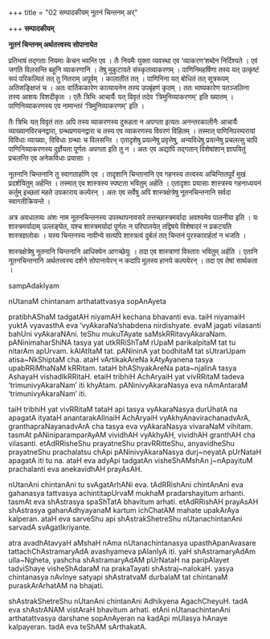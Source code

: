 +++
title = "02 सम्पादकीयम् नूतनं चिन्तनम् अर्"

+++
**सम्पादकीयम्**

**नूतनं चिन्तनम् अर्थतत्त्वस्य सोपानायेत**

प्रतिभाषं तद्गताः नियमाः केचन भवन्ति एव । तैः नियमैः युक्ता व्यवस्था एव ‘व्याकरण’शब्देन निर्दिश्यते । एवं जगति विलसन्ति बहूनि व्याकरणानि । तेषु मुकुटायते संस्कृतव्याकरणम् । पाणिनिमहर्षिणा तस्य यत् उत्कृष्टं रूपं परिकल्पितं तत् तु नितराम् अपूर्वम् । कालातीतं तत् । पाणिनिना यत् बोधितं तत् सूत्ररूपम् अतिसङ्क्षिप्तं च । अतः वार्तिककारेण कात्यायनेन तस्य उपबृंहणं कृतम् । ततः भाष्यकारेण पतञ्जलिना तस्य आशयः विशदीकृतः । एतैः त्रिभिः आचार्यैः यत् विवृतं तदेव ‘त्रिमुनिव्याकरणम्’ इति ख्यातम् । पाणिनिव्याकरणस्य एव नामान्तरं ‘त्रिमुनिव्याकरणम्’ इति ।

तैः त्रिभिः यत् विवृतं ततः अपि तस्य व्याकरणस्य दुरूहता न अपगता इत्यतः अनन्तरकालीनैः आचार्यैः व्याख्यानविरचनद्वारा, ग्रन्थप्रणयनद्वारा च तस्य एव व्याकरणस्य विवरणं विहितम् । तस्मात् पाणिनिपरम्परायां विविधाः व्याख्याः, विविधाः ग्रन्थाः च विलसन्ति । एतादृशेषु प्रयत्नेषु प्रवृत्तेषु, अन्यविधेषु प्रयत्नेषु प्रचलत्सु चापि पाणिनिव्याकरणस्य दुर्ज्ञेयता पूर्णतः अपगता इति तु न । अतः एव अद्यापि तद्गतान् विशेषांशान् ज्ञापयितुं प्रचलन्ति एव अनेकविधाः प्रयासाः ।

नूतनानि चिन्तनानि तु स्वागतार्हाणि एव । तादृशानि चिन्तानानि एव गहनस्य तत्त्वस्य अचिन्तितपूर्वं मुखं प्रदर्शयितुम् अर्हन्ति । तस्मात् एव शास्त्रस्य स्पष्टता भवितुम् अर्हति । एतादृशाः प्रयासाः शास्त्रस्य गहनाध्ययनं कर्तुम् इच्छतां महते उपकाराय कल्पेरन् । अतः एव सर्वेषु अपि शास्त्रक्षेत्रेषु नूतनचिन्तनानि सर्वदा स्वागतीक्रियन्ते ।

अत्र अवधातव्यः अंशः नाम नूतनचिन्तनस्य उपस्थापनावसरे तत्तच्छास्त्रमर्यादा अवश्यमेव पालनीया इति । यः शास्त्रमर्यादाम् उल्लङ्घेत, यश्च शास्त्रमर्यादां पूर्णतः न परिपालयेत् तद्विषये विशेषादरं न प्रकटयति शास्त्रज्ञलोकः । यस्य चिन्तनस्य नावीन्ये सत्यपि शास्त्रत्वं दुर्बलं तत् चिन्तनं पुरस्कारार्हतां न भजति ।

शास्त्रक्षेत्रेषु नूतनानि चिन्तनानि आधिक्येन आगच्छेयुः । तदा एव शास्त्राणां विस्तारः भवितुम् अर्हति । एतानि नूतनचिन्तनानि अर्थतत्त्वस्य दर्शने सोपानायेरन् न कदापि मूलस्य हानये कल्पयेरन् । तदा एव तेषां सार्थकता ।

sampAdakIyam

nUtanaM chintanam arthatattvasya sopAnAyeta

pratibhAShaM tadgatAH niyamAH kechana bhavanti eva. taiH niyamaiH yuktA vyavasthA eva ‘vyAkaraNa’shabdena nirdishyate. evaM jagati vilasanti bahUni vyAkaraNAni. teShu mukuTAyate saMskRRitavyAkaraNam. pANinimaharShiNA tasya yat utkRRiShTaM rUpaM parikalpitaM tat tu nitarAm apUrvam. kAlAtItaM tat. pANininA yat bodhitaM tat sUtrarUpam atisa~NkShiptaM cha. ataH vArtikakAreNa kAtyAyanena tasya upabRRiMhaNaM kRRitam. tataH bhAShyakAreNa pata~njalinA tasya AshayaH vishadIkRRitaH. etaiH tribhiH AchAryaiH yat vivRRitaM tadeva ‘trimunivyAkaraNam’ iti khyAtam. pANinivyAkaraNasya eva nAmAntaraM ‘trimunivyAkaraNam’ iti.

taiH tribhiH yat vivRRitaM tataH api tasya vyAkaraNasya durUhatA na apagatA ityataH anantarakAlInaiH AchAryaiH vyAkhyAnavirachanadvArA, granthapraNayanadvArA cha tasya eva vyAkaraNasya vivaraNaM vihitam. tasmAt pANiniparamparAyAM vividhAH vyAkhyAH, vividhAH granthAH cha vilasanti. etAdRRisheShu prayatneShu pravRRitteShu, anyavidheShu prayatneShu prachalatsu chApi pANinivyAkaraNasya durj~neyatA pUrNataH apagatA iti tu na. ataH eva adyApi tadgatAn visheShAMshAn j~nApayituM prachalanti eva anekavidhAH prayAsAH.

nUtanAni chintanAni tu svAgatArhANi eva. tAdRRishAni chintAnAni eva gahanasya tattvasya achintitapUrvaM mukhaM pradarshayitum arhanti. tasmAt eva shAstrasya spaShTatA bhavitum arhati. etAdRRishAH prayAsAH shAstrasya gahanAdhyayanaM kartum ichChatAM mahate upakArAya kalperan. ataH eva sarveShu api shAstrakShetreShu nUtanachintanAni sarvadA svAgatIkriyante.

atra avadhAtavyaH aMshaH nAma nUtanachintanasya upasthApanAvasare tattachChAstramaryAdA avashyameva pAlanIyA iti. yaH shAstramaryAdAm ulla~Ngheta, yashcha shAstramaryAdAM pUrNataH na paripAlayet tadviShaye visheShAdaraM na prakaTayati shAstraj~nalokaH. yasya chintanasya nAvInye satyapi shAstratvaM durbalaM tat chintanaM puraskArArhatAM na bhajati.

shAstrakShetreShu nUtanAni chintanAni Adhikyena AgachCheyuH. tadA eva shAstrANAM vistAraH bhavitum arhati. etAni nUtanachintanAni arthatattvasya darshane sopAnAyeran na kadApi mUlasya hAnaye kalpayeran. tadA eva teShAM sArthakatA.

